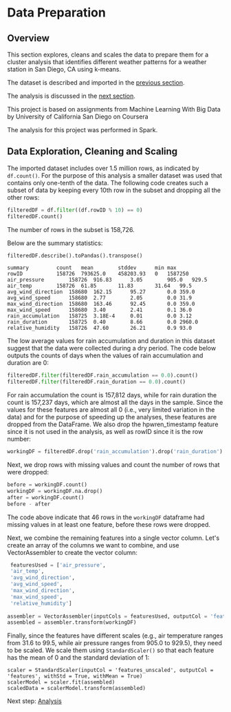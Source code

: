 # Data Preparation

## Overview

This section explores, cleans and scales the data to prepare them for a cluster analysis that identifies different weather patterns for a weather station in San Diego, CA using k-means. 

The dataset is described and imported in the [previous section](https://eagronin.github.io/weather-clustering-spark-acquire/).

The analysis is discussed in the [next section](https://eagronin.github.io/weather-clustering-spark-analyze/).

This project is based on assignments from Machine Learning With Big Data by University of California San Diego on Coursera

The analysis for this project was performed in Spark.

## Data Exploration, Cleaning and Scaling

The imported dataset includes over 1.5 million rows, as indicated by `df.count()`.  For the purpose of this analysis a smaller dataset was used that contains only one-tenth of the data.  The following code creates such a subset of data by keeping every 10th row in the subset and dropping all the other rows:

```python
filteredDF = df.filter((df.rowID % 10) == 0)
filteredDF.count()
```

The number of rows in the subset is 158,726.

Below are the summary statistics: 

```python
filteredDF.describe().toPandas().transpose()
```

```
summary			count	mean		stddev		min	max
rowID			158726	793625.0	458203.93	0	1587250
air_pressure		158726	916.83		3.05		905.0	929.5
air_temp		158726	61.85		11.83		31.64	99.5
avg_wind_direction	158680	162.15		95.27		0.0	359.0
avg_wind_speed		158680	2.77		2.05		0.0	31.9
max_wind_direction	158680	163.46		92.45		0.0	359.0
max_wind_speed		158680	3.40		2.41		0.1	36.0
rain_accumulation	158725	3.18E-4		0.01		0.0	3.12
rain_duration		158725	0.40		8.66		0.0	2960.0
relative_humidity	158726	47.60		26.21		0.9	93.0
```

The low average values for rain accumulation and duration in this dataset suggest that the data were collected during a dry period. The code below outputs the counts of days when the values of rain accumulation and duration are 0:

```python
filteredDF.filter(filteredDF.rain_accumulation == 0.0).count()
filteredDF.filter(filteredDF.rain_duration == 0.0).count()
```

For rain accumulation the count is 157,812 days, while for rain duration the count is 157,237 days, which are almost all the days in the sample.  Since the values for these features are almost all 0 (i.e., very limited variation in the data) and for the purpose of speeding up the analyses, these  features are dropped from the DataFrame. We also drop the hpwren_timestamp feature since it is not used in the analysis, as well as rowID since it is the row number:

```python
workingDF = filteredDF.drop('rain_accumulation').drop('rain_duration').drop('hpwren_timestamp').drop('rowID')
```

Next, we drop rows with missing values and count the number of rows that were dropped:

```python
before = workingDF.count()
workingDF = workingDF.na.drop()
after = workingDF.count()
before - after
```

The code above indicate that 46 rows in the `workingDF` dataframe had missing values in at least one feature, before these rows were dropped.  

Next, we combine the remaining features into a single vector column. Let's create an array of the columns we want to combine, and use VectorAssembler to create the vector column:

```python
 featuresUsed = ['air_pressure',
 'air_temp',
 'avg_wind_direction',
 'avg_wind_speed',
 'max_wind_direction',
 'max_wind_speed',
 'relative_humidity']
 
assembler = VectorAssembler(inputCols = featuresUsed, outputCol = 'features_unscaled')
assembled = assembler.transform(workingDF)
```

Finally, since the features have different scales (e.g., air temperature ranges from 31.6 to 99.5, while air pressure ranges from 905.0 to 929.5), they need to be scaled. We scale them using `StandardScaler()` so that each feature has the mean of 0 and the standard deviation of 1:

```
scaler = StandardScaler(inputCol = 'features_unscaled', outputCol = 'features', withStd = True, withMean = True)
scalerModel = scaler.fit(assembled)
scaledData = scalerModel.transform(assembled)
```

Next step: [Analysis](https://eagronin.github.io/weather-clustering-spark-analyze/)
